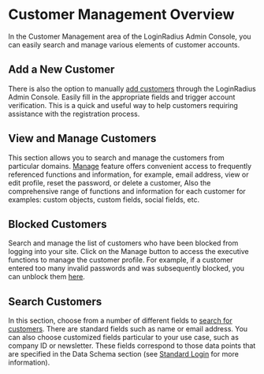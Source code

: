 # Customer Management Overview

In the Customer Management area of the LoginRadius Admin Console, you can easily search and manage various elements of customer accounts.

## Add a New Customer

There is also the option to manually [add customers](https://www.loginradius.com/docs/customer-management/add-a-new-customer/) through the LoginRadius Admin Console. Easily fill in the appropriate fields and trigger account verification. This is a quick and useful way to help customers requiring assistance with the registration process.

## View and Manage Customers

This section allows you to search and manage the customers from particular domains. [Manage](https://www.loginradius.com/docs/customer-management/profile-view/) feature offers convenient access to frequently referenced functions and information, for example, email address, view or edit profile, reset the password, or delete a customer, Also the comprehensive range of functions and information for each customer for examples: custom objects, custom fields, social fields, etc.

## Blocked Customers

Search and manage the list of customers who have been blocked from logging into your site. Click on the Manage button to access the executive functions to manage the customer profile. For example, if a customer entered too many invalid passwords and was subsequently blocked, you can unblock them [here](https://www.loginradius.com/docs/customer-management/blocked-customer/).

## Search Customers

In this section, choose from a number of different fields to [search for customers](https://www.loginradius.com/docs/customer-management/search-customers). There are standard fields such as name or email address. You can also choose customized fields particular to your use case, such as company ID or newsletter. These fields correspond to those data points that are specified in the Data Schema section (see [Standard Login](https://www.loginradius.com/docs/authentication/quick-start/standard-login/) for more information).
